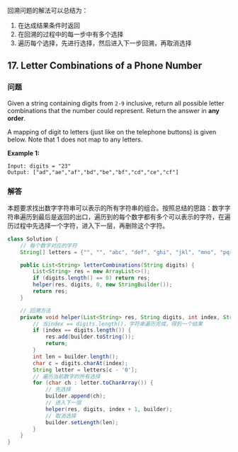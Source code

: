 回溯问题的解法可以总结为：

1. 在达成结果条件时返回
2. 在回溯的过程中的每一步中有多个选择
3. 遍历每个选择，先进行选择，然后进入下一步回溯，再取消选择

## 17. Letter Combinations of a Phone Number

### 问题

Given a string containing digits from `2-9` inclusive, return all possible letter combinations that the number could represent. Return the answer in **any order**.

A mapping of digit to letters (just like on the telephone buttons) is given below. Note that 1 does not map to any letters.

**Example 1:**

```
Input: digits = "23"
Output: ["ad","ae","af","bd","be","bf","cd","ce","cf"]
```

### 解答

本题要求找出数字字符串可以表示的所有字符串的组合。按照总结的思路：数字字符串遍历到最后是返回的出口，遍历到的每个数字都有多个可以表示的字符，在遍历过程中先选择一个字符，进入下一层，再删除这个字符。

```java
class Solution {
    // 每个数字对应的字符
    String[] letters = {"", "", "abc", "def", "ghi", "jkl", "mno", "pqrs", "tuv", "wxyz"};

    public List<String> letterCombinations(String digits) {
        List<String> res = new ArrayList<>();
        if (digits.length() == 0) return res;
        helper(res, digits, 0, new StringBuilder());
        return res;
    }

    // 回溯方法
    private void helper(List<String> res, String digits, int index, StringBuilder builder) {
        // 当index == digits.length()，字符串遍历完成，得到一个结果
        if (index == digits.length()) {
            res.add(builder.toString());
            return;
        }
        int len = builder.length();
        char c = digits.charAt(index);
        String letter = letters[c - '0'];
        // 遍历当前数字的所有选择
        for (char ch : letter.toCharArray()) {
            // 先选择
            builder.append(ch);
            // 进入下一层
            helper(res, digits, index + 1, builder);
            // 取消选择
            builder.setLength(len);
        }
    }
}
```


